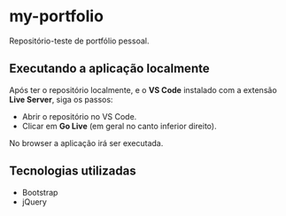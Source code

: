 # my-portfolio
Repositório-teste de portfólio pessoal.

## Executando a aplicação localmente
Após ter o repositório localmente, e o **VS Code** instalado com a extensão **Live Server**, siga os passos:
- Abrir o repositório no VS Code.
- Clicar em **Go Live** (em geral no canto inferior direito).

No browser a aplicação irá ser executada.

## Tecnologias utilizadas
- Bootstrap
- jQuery